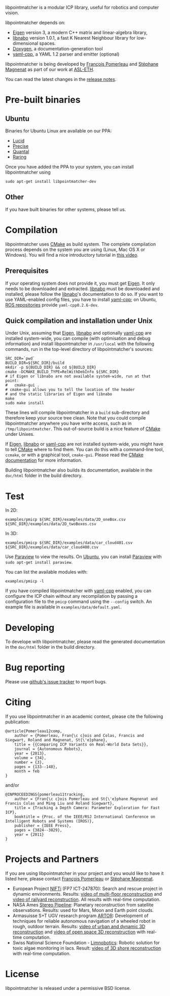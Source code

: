 libpointmatcher is a modular ICP library, useful for robotics and computer vision.

libpointmatcher depends on:

 * [Eigen] version 3, a modern C++ matrix and linear-algebra library,
 * [libnabo] version 1.0.1, a fast K Nearest Neighbour library for low-dimensional spaces.
 * [Doxygen], a documentation-generation tool
 * [yaml-cpp], a YAML 1.2 parser and emitter (optional)
 

libpointmatcher is being developed by [François Pomerleau](http://www.asl.ethz.ch/people/pomerlef) and [Stéphane Magnenat](http://stephane.magnenat.net) as part of our work at [ASL-ETH](http://www.asl.ethz.ch).

You can read the latest changes in the [release notes](doc/ReleaseNotes.md).

Pre-built binaries
==================

Ubuntu
------

Binaries for Ubuntu Linux are available on our PPA:

 * [Lucid](https://launchpad.net/~stephane.magnenat/+archive/lucid)
 * [Precise](https://launchpad.net/~stephane.magnenat/+archive/precise)
 * [Quantal](https://launchpad.net/~stephane.magnenat/+archive/quantal)
 * [Raring](https://launchpad.net/~stephane.magnenat/+archive/raring)
 
Once you have added the PPA to your system, you can install libpointmatcher using

	sudo apt-get install libpointmatcher-dev
 
Other
-----

If you have built binaries for other systems, please tell us.

Compilation
===========

libpointmatcher uses [CMake] as build system.
The complete compilation process depends on the system you are using (Linux, Mac OS X or Windows).
You will find a nice introductory tutorial in [this video](http://www.youtube.com/watch?v=CLvZTyji_Uw).

Prerequisites
-------------

If your operating system does not provide it, you must get [Eigen].
It only needs to be downloaded and extracted.
[libnabo] must be downloaded and installed, please follow the [libnabo]'s documentation to do so.
If you want to use YAML-enabled config files, you have to install [yaml-cpp]; on Ubuntu, [ROS repositories](http://www.ros.org/wiki/electric/Installation/Ubuntu) provide `yaml-cpp0.2.6-dev`.

Quick compilation and installation under Unix
---------------------------------------------

Under Unix, assuming that [Eigen], [libnabo] and optionally [yaml-cpp] are installed system-wide, you can compile (with optimisation and debug information) and install libpointmatcher in `/usr/local` with the following commands, run in the top-level directory of libpointmatcher's sources:

	SRC_DIR=`pwd`
	BUILD_DIR=${SRC_DIR}/build
	mkdir -p ${BUILD_DIR} && cd ${BUILD_DIR}
	cmake -DCMAKE_BUILD_TYPE=RelWithDebInfo ${SRC_DIR}
	# if Eigen or libnabo are not available system-wide, run at that point: 
	#   cmake-gui .
	# cmake-gui allows you to tell the location of the header
	# and the static libraries of Eigen and libnabo
	make
	sudo make install

These lines will compile libpointmatcher in a `build` sub-directory and therefore keep your source tree clean.
Note that you could compile libpointmatcher anywhere you have write access, such as in `/tmp/libpointmatcher`.
This out-of-source build is a nice feature of [CMake] under Unixes.

If [Eigen], [libnabo] or [yaml-cpp] are not installed system-wide, you might have to tell [CMake] where to find them.
You can do this with a command-line tool, `ccmake`, or with a graphical tool, `cmake-gui`.
Please read the [CMake documentation] for more information.

Building libpointmatcher also builds its documentation, available in the `doc/html` folder in the build directory.

Test
====

In 2D:

	examples/pmicp ${SRC_DIR}/examples/data/2D_oneBox.csv ${SRC_DIR}/examples/data/2D_twoBoxes.csv

In 3D:

	examples/pmicp ${SRC_DIR}/examples/data/car_cloud401.csv ${SRC_DIR}/examples/data/car_cloud400.csv

Use [Paraview] to view the results.
On [Ubuntu], you can install [Paraview] with `sudo apt-get install paraview`.

You can list the available modules with:

	examples/pmicp -l

If you have compiled libpointmatcher with [yaml-cpp] enabled, you can configure the ICP chain without any recompilation by passing a configuration file to the `pmicp` command using the `--config` switch. An example file is available in `examples/data/default.yaml`.


Developing
==========

To develope with libpointmatcher, please read the generated documentation in the `doc/html` folder in the build directory.

Bug reporting
=============

Please use [github's issue tracker](http://github.com/ethz-asl/libpointmatcher/issues) to report bugs.


Citing
======

If you use libpointmatcher in an academic context, please cite the following publication:

	@article{Pomerleau12comp,
		author = {Pomerleau, Fran{\c c}ois and Colas, Francis and Siegwart, Roland and Magnenat, St{\'e}phane},
		title = {{Comparing ICP Variants on Real-World Data Sets}},
		journal = {Autonomous Robots},
		year = {2013},
		volume = {34},
		number = {3},
		pages = {133--148},
		month = feb
	}

and/or

	@INPROCEEDINGS{pomerleau11tracking,
		author = {Fran{\c c}ois Pomerleau and St{\'e}phane Magnenat and Francis Colas and Ming Liu and Roland Siegwart},
		title = {Tracking a Depth Camera: Parameter Exploration for Fast ICP},
		booktitle = {Proc. of the IEEE/RSJ International Conference on Intelligent Robots and Systems (IROS)},
		publisher = {IEEE Press},
		pages = {3824--3829},
		year = {2011}
	}


Projects and Partners
=====================

If you are using libpointmatcher in your project and you would like to have it listed here, please contact [François Pomerleau](http://www.asl.ethz.ch/people/pomerlef) or [Stéphane Magnenat](http://stephane.magnenat.net).

 * European Project [NIFTi](http://www.nifti.eu/) (FP7 ICT-247870): Search and rescue project in dynamic environments. Results: [video of multi-floor reconstruction](http://www.youtube.com/watch?v=lP5Mj-TGaiw) and [video of railyard reconstruction](http://www.youtube.com/watch?v=ygIvzWVfPYk). All results with real-time computation.
 * NASA Ames [Stereo Pipeline](http://ti.arc.nasa.gov/tech/asr/intelligent-robotics/ngt/stereo/): Planetary reconstruction from satellite observations. Results: used for Mars, Moon and Earth point clouds.
 * Armasuisse S+T UGV research program [ARTOR](http://www.artor.ethz.ch/): Development of techniques for reliable autonomous navigation of a wheeled robot in rough, outdoor terrain. Results: [video of urban and dynamic 3D reconstruction](http://www.youtube.com/watch?v=UCCAUf64tD0) and [video of open space 3D reconstruction](http://www.youtube.com/watch?v=M5Y99o7um88) with real-time computation.
 * Swiss National Science Foundation - [Limnobotics](http://www.limnobotics.ch/): Robotic solution for toxic algae monitoring in lacs. Result: [video of 3D shore reconstruction](http://www.youtube.com/watch?v=g8l-Xq4qYeE) with real-time computation.


License
=======

libpointmatcher is released under a permissive BSD license.

[Ubuntu]: http://www.ubuntu.com
[CMake]: http://www.cmake.org
[CMake documentation]: http://www.cmake.org/cmake/help/cmake2.6docs.html
[git]: http://git-scm.com
[Eigen]: http://eigen.tuxfamily.org
[libnabo]: http://github.com/ethz-asl/libnabo
[ROS]: http://www.ros.org/
[Paraview]: http://www.paraview.org/
[yaml-cpp]: http://code.google.com/p/yaml-cpp/
[Doxygen]: http://www.stack.nl/~dimitri/doxygen/
